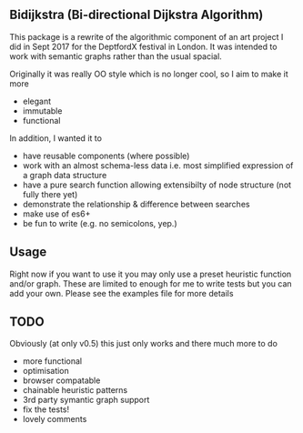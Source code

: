 Bidijkstra (Bi-directional Dijkstra Algorithm)
---

This package is a rewrite of the algorithmic component of an art project I did in Sept 2017 for the DeptfordX festival in London. It was intended to work with semantic graphs rather than the usual spacial.

Originally it was really OO style which is no longer cool, so I aim to make it more

* elegant
* immutable
* functional

In addition, I wanted it to

* have reusable components (where possible)
* work with an almost schema-less data i.e. most simplified expression of a graph data structure
* have a pure search function allowing extensibilty of node structure (not fully there yet)
* demonstrate the relationship & difference between searches
* make use of es6+
* be fun to write (e.g. no semicolons, yep.)

Usage
---
Right now if you want to use it you may only use a preset heuristic function and/or graph.
These are limited to enough for me to write tests but you can add your own.
Please see the examples file for more details

TODO
---
Obviously (at only v0.5) this just only works and there much more to do 

* more functional
* optimisation
* browser compatable
* chainable heuristic patterns
* 3rd party symantic graph support
* fix the tests!
* lovely comments
